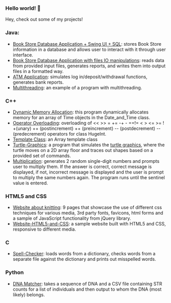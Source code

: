 ### Hello world! 👋

Hey, check out some of my projects!

### Java:
+ [Book Store Database Application + Swing UI + SQL](https://github.com/Veronica1207/BookStore-Application.git): stores Book Store information in a database and allows user to interact with it through user interface.
+ [Book Store Database Application with files IO manipulations](https://github.com/Veronica1207/BookStore_Application_IO.git): reads data from provided input files, generates reports, and writes them into output files in a formatted way. 
+ [ATM Application](https://github.com/Veronica1207/ATM.git): simulates log in/deposit/withdrawal functions, generates bank reports.
+ [Multithreading](https://github.com/Veronica1207/Multithreading.git): an example of a program with multithreading.

### C++
+ [Dynamic Memory Allocation](https://github.com/Veronica1207/Dynamic-memory-Allocation.git): this program dynamically allocates memory for an array of Time objects in the Date_and_Time class.
+ [Operator Overloading](https://github.com/Veronica1207/Operators-Overloading.git): overloading of << >> = += -+ - ==!= < > <= >= ! +(unary) ++ (postincrement) ++ (preincrement) -- (postdecrement) -- (predecrement) operators for class HugeInt.
+ [Template Class](https://github.com/Veronica1207/Template-Class.git): an Array template class
+ [Turtle-Graphics](https://github.com/Veronica1207/Turtle-Graphics.git): a program that simulates the [turtle graphics](https://en.wikipedia.org/wiki/Turtle_graphics), where the turtle moves on a 2D array floor and traces out shapes based on a provided set of commands.  
+ [Multiplication](https://github.com/Veronica1207/Multiplication.git): generates 2 random single-digit numbers and prompts user to multiply them. If the answer is correct, correct message is displayed, if not, incorrect message is displayed and the user is prompt to multiply the same numbers again. The program runs until the sentinel value is entered.

### HTML5 and CSS
+ [Website about knitting](https://github.com/Veronica1207/ChiChiWebsite.git): 9 pages that showcase the use of different css techniques for various media, 3rd party fonts, favicons, html forms and a sample of JavaScript functionality from jQuery library.
+ [Website-HTML5-and-CSS](https://github.com/Veronica1207/Website-HTML5-and-CSS.git): a sample website built with HTML5 and CSS, responsive to different media.

### C
+ [Spell-Checker](https://github.com/Veronica1207/Spell-Checker.git): loads words from a dictionary, checks words from a separate file against the dictionary and prints out misspelled words.

### Python
+ [DNA Matcher](https://github.com/Veronica1207/DNA-Matcher.git): takes a sequence of DNA and a CSV file containing STR counts for a list of individuals and then output to whom the DNA (most likely) belongs.


<!--
**Veronica1207/Veronica1207** is a ✨ _special_ ✨ repository because its `README.md` (this file) appears on your GitHub profile.

Here are some ideas to get you started:

- 🔭 I’m currently working on ...
- 🌱 I’m currently learning ...
- 👯 I’m looking to collaborate on ...
- 🤔 I’m looking for help with ...
- 💬 Ask me about ...
- 📫 How to reach me: ...
- 😄 Pronouns: ...
- ⚡ Fun fact: ...


Please feel free to check out some of my projects!

Java:
Book Store application with UI: git@github.com:Veronica1207/Book-Store.git


-->
